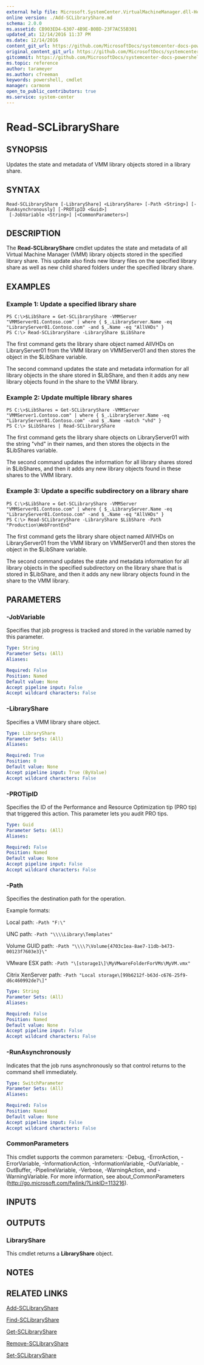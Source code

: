 ```yaml
---
external help file: Microsoft.SystemCenter.VirtualMachineManager.dll-Help.xml
online version: ./Add-SCLibraryShare.md
schema: 2.0.0
ms.assetid: CB903ED4-6307-4B9E-B0BD-23F7AC55B301
updated_at: 12/14/2016 11:37 PM
ms.date: 12/14/2016
content_git_url: https://github.com/MicrosoftDocs/systemcenter-docs-powershell/blob/master/systemcenter-cmdlets/SystemCenter2016/VirtualMachineManager/v1/Read-SCLibraryShare.md
original_content_git_url: https://github.com/MicrosoftDocs/systemcenter-docs-powershell/blob/master/systemcenter-cmdlets/SystemCenter2016/VirtualMachineManager/v1/Read-SCLibraryShare.md
gitcommit: https://github.com/MicrosoftDocs/systemcenter-docs-powershell/blob/ddd0fefc9adaabb9394eb6c21b33370913d1830d/systemcenter-cmdlets/SystemCenter2016/VirtualMachineManager/v1/Read-SCLibraryShare.md
ms.topic: reference
author: tarameyer
ms.author: cfreeman
keywords: powershell, cmdlet
manager: carmonm
open_to_public_contributors: true
ms.service: system-center
---
```


# Read-SCLibraryShare

## SYNOPSIS
Updates the state and metadata of VMM library objects stored in a library share.

## SYNTAX

```
Read-SCLibraryShare [-LibraryShare] <LibraryShare> [-Path <String>] [-RunAsynchronously] [-PROTipID <Guid>]
 [-JobVariable <String>] [<CommonParameters>]
```

## DESCRIPTION
The **Read-SCLibraryShare** cmdlet updates the state and metadata of all Virtual Machine Manager (VMM) library objects stored in the specified library share.
This update also finds new library files on the specified library share as well as new child shared folders under the specified library share.

## EXAMPLES

### Example 1: Update a specified library share
```
PS C:\>$LibShare = Get-SCLibraryShare -VMMServer "VMMServer01.Contoso.com" | where { $_.LibraryServer.Name -eq "LibraryServer01.Contoso.com" -and $_.Name -eq "AllVHDs" }
PS C:\> Read-SCLibraryShare -LibraryShare $LibShare
```

The first command gets the library share object named AllVHDs on LibraryServer01 from the VMM library on VMMServer01 and then stores the object in the $LibShare variable.

The second command updates the state and metadata information for all library objects in the share stored in $LibShare, and then it adds any new library objects found in the share to the VMM library.

### Example 2: Update multiple library shares
```
PS C:\>$LibShares = Get-SCLibraryShare -VMMServer "VMMServer1.Contoso.com" | where { $_.LibraryServer.Name -eq "LibraryServer01.Contoso.com" -and $_.Name -match "vhd" }
PS C:\> $LibShares | Read-SCLibraryShare
```

The first command gets the library share objects on LibraryServer01 with the string "vhd" in their names, and then stores the objects in the $LibShares variable.

The second command updates the information for all library shares stored in $LibShares, and then it adds any new library objects found in these shares to the VMM library.

### Example 3: Update a specific subdirectory on a library share
```
PS C:\>$LibShare = Get-SCLibraryShare -VMMServer "VMMServer01.Contoso.com" | where { $_.LibraryServer.Name -eq "LibraryServer01.Contoso.com" -and $_.Name -eq "AllVHDs" }
PS C:\> Read-SCLibraryShare -LibraryShare $LibShare -Path "Production\WebFrontEnd"
```

The first command gets the library share object named AllVHDs on LibraryServer01 from the VMM library on VMMServer01 and then stores the object in the $LibShare variable.

The second command updates the state and metadata information for all library objects in the specified subdirectory on the library share that is stored in $LibShare, and then it adds any new library objects found in the share to the VMM library.

## PARAMETERS

### -JobVariable
Specifies that job progress is tracked and stored in the variable named by this parameter.

```yaml
Type: String
Parameter Sets: (All)
Aliases: 

Required: False
Position: Named
Default value: None
Accept pipeline input: False
Accept wildcard characters: False
```

### -LibraryShare
Specifies a VMM library share object.

```yaml
Type: LibraryShare
Parameter Sets: (All)
Aliases: 

Required: True
Position: 0
Default value: None
Accept pipeline input: True (ByValue)
Accept wildcard characters: False
```

### -PROTipID
Specifies the ID of the Performance and Resource Optimization tip (PRO tip) that triggered this action.
This parameter lets you audit PRO tips.

```yaml
Type: Guid
Parameter Sets: (All)
Aliases: 

Required: False
Position: Named
Default value: None
Accept pipeline input: False
Accept wildcard characters: False
```

### -Path
Specifies the destination path for the operation. 



Example formats: 


Local path:       `-Path "F:\"`

UNC path:         `-Path "\\\\Library\Templates"`

Volume GUID path: `-Path "\\\\?\Volume{4703c1ea-8ae7-11db-b473-00123f7603e3}\"`

VMware ESX path:  `-Path "\[storage1\]\MyVMwareFolderForVMs\MyVM.vmx"`

Citrix XenServer path: `-Path "Local storage\[99b6212f-b63d-c676-25f9-d6c460992de7\]"`

```yaml
Type: String
Parameter Sets: (All)
Aliases: 

Required: False
Position: Named
Default value: None
Accept pipeline input: False
Accept wildcard characters: False
```

### -RunAsynchronously
Indicates that the job runs asynchronously so that control returns to the command shell immediately.

```yaml
Type: SwitchParameter
Parameter Sets: (All)
Aliases: 

Required: False
Position: Named
Default value: None
Accept pipeline input: False
Accept wildcard characters: False
```

### CommonParameters
This cmdlet supports the common parameters: -Debug, -ErrorAction, -ErrorVariable, -InformationAction, -InformationVariable, -OutVariable, -OutBuffer, -PipelineVariable, -Verbose, -WarningAction, and -WarningVariable. For more information, see about_CommonParameters (http://go.microsoft.com/fwlink/?LinkID=113216).

## INPUTS

## OUTPUTS

### LibraryShare
This cmdlet returns a **LibraryShare** object.

## NOTES

## RELATED LINKS

[Add-SCLibraryShare](xref:SystemCenter2016/VirtualMachineManager/v1/Add-SCLibraryShare.md)

[Find-SCLibraryShare](xref:SystemCenter2016/VirtualMachineManager/v1/Find-SCLibraryShare.md)

[Get-SCLibraryShare](xref:SystemCenter2016/VirtualMachineManager/v1/Get-SCLibraryShare.md)

[Remove-SCLibraryShare](xref:SystemCenter2016/VirtualMachineManager/v1/Remove-SCLibraryShare.md)

[Set-SCLibraryShare](xref:SystemCenter2016/VirtualMachineManager/v1/Set-SCLibraryShare.md)

